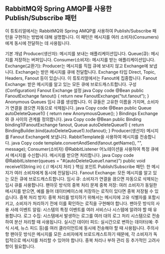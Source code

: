 ## RabbitMQ와 Spring AMQP를 사용한 Publish/Subscribe 패턴
이 튜토리얼에서는 RabbitMQ와 Spring AMQP를 사용하여 Publish/Subscribe 패턴을 구현하는 방법에 대해 설명합니다. 이 패턴은 메시지를 여러 소비자(Consumers)에게 동시에 전달하는 데 사용됩니다.

기본 개념
Producer(생산자): 메시지를 보내는 애플리케이션입니다.
Queue(큐): 메시지를 저장하는 버퍼입니다.
Consumer(소비자): 메시지를 받는 애플리케이션입니다.
Exchange(교환기): Producer는 메시지를 직접 큐에 보내지 않고 Exchange에 보냅니다. Exchange는 받은 메시지를 큐에 전달합니다.
Exchange 타입
Direct, Topic, Headers, Fanout 등이 있습니다. 이 튜토리얼에서는 Fanout에 집중합니다.
Fanout Exchange: 받은 메시지를 알고 있는 모든 큐에 브로드캐스트합니다.
구성(Configuration)
Fanout Exchange 설정
java
Copy code
@Bean
public FanoutExchange fanout() {
return new FanoutExchange("tut.fanout");
}
Anonymous Queues
임시 큐를 생성합니다. 이 큐들은 고유한 이름을 가지며, 소비자가 연결을 끊으면 자동으로 삭제됩니다.
java
Copy code
@Bean
public Queue autoDeleteQueue1() {
return new AnonymousQueue();
}
Bindings
Exchange와 큐 사이의 관계를 정의합니다.
java
Copy code
@Bean
public Binding binding1(FanoutExchange fanout, Queue autoDeleteQueue1) {
return BindingBuilder.bind(autoDeleteQueue1).to(fanout);
}
Producer(생산자)
메시지를 Fanout Exchange에 보냅니다.
RabbitTemplate을 사용하여 메시지를 전송합니다.
java
Copy code
template.convertAndSend(fanout.getName(), "", message);
Consumer(소비자)
@RabbitListener 어노테이션을 사용하여 특정 큐에서 메시지를 수신합니다.
메시지를 받으면 처리합니다.
java
Copy code
@RabbitListener(queues = "#{autoDeleteQueue1.name}")
public void receive1(String in) {
// 메시지 처리
}
핵심 포인트
Publish/Subscribe 패턴: 한 메시지가 여러 소비자에게 동시에 전달됩니다.
Fanout Exchange: 모든 메시지를 알고 있는 모든 큐에 브로드캐스트합니다.
임시 큐: 소비자가 연결을 끊으면 자동으로 삭제되는 임시 큐를 사용합니다.
팬아웃 방식의 중복 처리 문제
중복 저장: 여러 소비자가 동일한 메시지를 받으면, 예를 들어 데이터베이스에 저장하는 로직이 있다면 중복 저장될 수 있습니다.
중복 처리 방지: 중복 처리를 방지하기 위해서는 메시지에 고유 식별자를 포함시키고, 소비자가 처리하기 전에 이를 확인하는 로직을 구현해야 합니다.
팬아웃 방식의 사용 사례
이벤트 알림: 시스템의 특정 이벤트를 여러 서비스나 시스템에 알려야 할 때 유용합니다.
로그 수집: 시스템에서 발생하는 로그를 여러 대의 로그 처리 시스템으로 전송하여 분산 처리할 때 사용됩니다.
실시간 데이터 피드: 실시간으로 변하는 데이터(예: 주식 시세, 뉴스 피드 등)를 여러 클라이언트에 동시에 전송해야 할 때 사용됩니다.
주의사항
팬아웃 방식은 메시지를 모든 소비자에게 브로드캐스트하기 때문에, 각 소비자가 독립적으로 메시지를 처리할 수 있어야 합니다.
중복 처리나 부하 관리 등 추가적인 고려사항이 필요합니다.